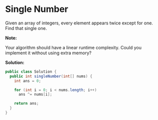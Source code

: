 # Single Number

Given an array of integers, every element appears twice except for one. Find that single one.

**Note:**

Your algorithm should have a linear runtime complexity. Could you implement it without using extra memory?

**Solution:**
```java
public class Solution {
  public int singleNumber(int[] nums) {
    int ans = 0;

    for (int i = 0; i < nums.length; i++)
      ans ^= nums[i];

    return ans;
  }
}
```